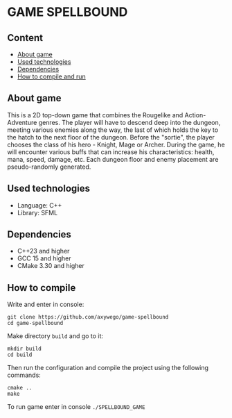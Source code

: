 # GAME SPELLBOUND

## Content

* [About game](https://github.com/axywego/game-spellbound?tab=readme-ov-file#about-game)
* [Used technologies](https://github.com/axywego/game-spellbound?tab=readme-ov-file#used-technologies)
* [Dependencies](https://github.com/axywego/game-spellbound?tab=readme-ov-file#dependencies)
* [How to compile and run](https://github.com/axywego/game-spellbound?tab=readme-ov-file#how-to-compile)

## About game
This is a 2D top-down game that combines the Rougelike and Action-Adventure genres. The player will have to descend deep into the dungeon, meeting various enemies along the way, the last of which holds the key to the hatch to the next floor of the dungeon. Before the "sortie", the player chooses the class of his hero - Knight, Mage or Archer. During the game, he will encounter various buffs that can increase his characteristics: health, mana, speed, damage, etc. Each dungeon floor and enemy placement are pseudo-randomly generated.

## Used technologies

* Language: C++
* Library: SFML

## Dependencies

* C++23 and higher
* GCC 15 and higher
* CMake 3.30 and higher

## How to compile

Write and enter in console:
```
git clone https://github.com/axywego/game-spellbound
cd game-spellbound
```
Make directory `build` and go to it:
```
mkdir build
cd build
```
Then run the configuration and compile the project using the following commands:
```
cmake ..
make
```
To run game enter in console `./SPELLBOUND_GAME`

